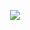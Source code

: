 <p align="center">
  <img src="https://readme-typing-svg.herokuapp.com/?lines=Welcome+to+my+exercises+about+Python!&center=true&width=500&height=30&color=0000FF">
</p>
